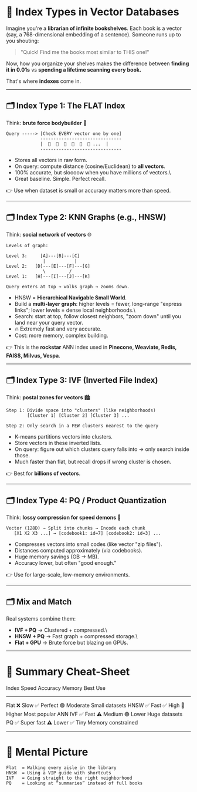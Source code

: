 # 🧠 Index Types in Vector Databases

Imagine you're a **librarian of infinite bookshelves**. Each book is a
vector (say, a 768-dimensional embedding of a sentence). Someone runs up
to you shouting:

> "Quick! Find me the books most similar to THIS one!"

Now, how you organize your shelves makes the difference between
**finding it in 0.01s** vs **spending a lifetime scanning every book.**

That's where **indexes** come in.

------------------------------------------------------------------------

## 🗂️ Index Type 1: The FLAT Index

Think: **brute force bodybuilder** 💪

    Query -----> [Check EVERY vector one by one]
                 -------------------------------
                 |  📕  📗  📘  📙  📓  📔 ...  |
                 -------------------------------

-   Stores all vectors in raw form.
-   On query: compute distance (cosine/Euclidean) to **all vectors**.
-   100% accurate, but sloooow when you have millions of vectors.\
-   Great baseline. Simple. Perfect recall.

👉 Use when dataset is small or accuracy matters more than speed.

------------------------------------------------------------------------

## 🗂️ Index Type 2: KNN Graphs (e.g., HNSW)

Think: **social network of vectors** 🌐

    Levels of graph:

    Level 3:     [A]---[B]---[C]
                  |           |
    Level 2:   [D]---[E]---[F]---[G]
                  \         /
    Level 1:   [H]---[I]---[J]---[K]

    Query enters at top → walks graph → zooms down.

-   HNSW = **Hierarchical Navigable Small World**.
-   Build a **multi-layer graph**: higher levels = fewer, long-range
    "express links"; lower levels = dense local neighborhoods.\
-   Search: start at top, follow closest neighbors, "zoom down" until
    you land near your query vector.
-   🔥 Extremely fast and very accurate.
-   Cost: more memory, complex building.

👉 This is the **rockstar** ANN index used in **Pinecone, Weaviate,
Redis, FAISS, Milvus, Vespa**.

------------------------------------------------------------------------

## 🗂️ Index Type 3: IVF (Inverted File Index)

Think: **postal zones for vectors** 🏙️

    Step 1: Divide space into "clusters" (like neighborhoods)
            [Cluster 1] [Cluster 2] [Cluster 3] ...

    Step 2: Only search in a FEW clusters nearest to the query

-   K-means partitions vectors into clusters.
-   Store vectors in these inverted lists.
-   On query: figure out which clusters query falls into → only search
    inside those.
-   Much faster than flat, but recall drops if wrong cluster is chosen.

👉 Best for **billions of vectors**.

------------------------------------------------------------------------

## 🗂️ Index Type 4: PQ / Product Quantization

Think: **lossy compression for speed demons** 🚀

    Vector (128D) → Split into chunks → Encode each chunk
       [X1 X2 X3 ...] → [codebook1: id=7] [codebook2: id=3] ...

-   Compresses vectors into small codes (like vector "zip files").
-   Distances computed approximately (via codebooks).
-   Huge memory savings (GB → MB).
-   Accuracy lower, but often "good enough."

👉 Use for large-scale, low-memory environments.

------------------------------------------------------------------------

## 🗂️ Mix and Match

Real systems combine them:

-   **IVF + PQ** → Clustered + compressed.\
-   **HNSW + PQ** → Fast graph + compressed storage.\
-   **Flat + GPU** → Brute force but blazing on GPUs.

------------------------------------------------------------------------

# 🎯 Summary Cheat-Sheet

  Index   Speed           Accuracy     Memory        Best Use
  ------- --------------- ------------ ------------- --------------------
  Flat    ❌ Slow         ✅ Perfect   🟢 Moderate   Small datasets
  HNSW    ✅ Fast         ✅ High      🔴 Higher     Most popular ANN
  IVF     ✅ Fast         ⚠️ Medium    🟢 Lower      Huge datasets
  PQ      ✅ Super fast   ⚠️ Lower     ✅ Tiny       Memory constrained

------------------------------------------------------------------------

# 🎨 Mental Picture

    Flat  = Walking every aisle in the library
    HNSW  = Using a VIP guide with shortcuts
    IVF   = Going straight to the right neighborhood
    PQ    = Looking at “summaries” instead of full books
